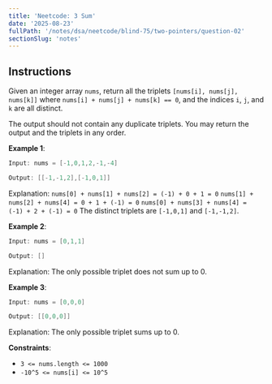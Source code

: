 ```yaml
---
title: 'Neetcode: 3 Sum'
date: '2025-08-23'
fullPath: '/notes/dsa/neetcode/blind-75/two-pointers/question-02'
sectionSlug: 'notes'
---
```


## Instructions

Given an integer array `nums`, return all the triplets `[nums[i], nums[j], nums[k]]` where `nums[i] + nums[j] + nums[k] == 0`, and the indices `i`, `j`, and `k` are all distinct.

The output should not contain any duplicate triplets. You may return the output and the triplets in any order.

**Example 1**:

```Java
Input: nums = [-1,0,1,2,-1,-4]

Output: [[-1,-1,2],[-1,0,1]]
```

Explanation:
`nums[0] + nums[1] + nums[2] = (-1) + 0 + 1 = 0`
`nums[1] + nums[2] + nums[4] = 0 + 1 + (-1) = 0`
`nums[0] + nums[3] + nums[4] = (-1) + 2 + (-1) = 0`
The distinct triplets are `[-1,0,1]` and `[-1,-1,2]`.

**Example 2**:

```Java
Input: nums = [0,1,1]

Output: []
```

Explanation: The only possible triplet does not sum up to 0.

**Example 3**:

```Java
Input: nums = [0,0,0]

Output: [[0,0,0]]
```

Explanation: The only possible triplet sums up to 0.

**Constraints**:

- `3 <= nums.length <= 1000`
- `-10^5 <= nums[i] <= 10^5`
